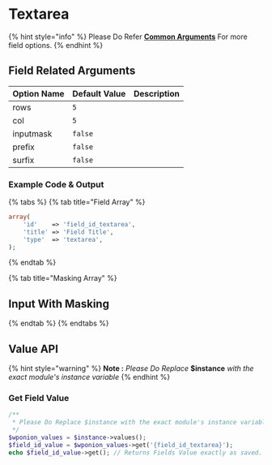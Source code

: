 # Textarea

{% hint style="info" %}
Please Do Refer [**Common Arguments**](https://wponion.gitbook.io/docs/fields) For more field options.
{% endhint %}

## Field Related Arguments

| **Option Name** | **Default Value** | **Description** |
| :--- | :--- | :--- |
|  rows | `5` |  |
|  col | `5` |  |
|  inputmask |  `false` |  |
|  prefix |  `false` |  |
|  surfix |  `false` |  |

### Example Code & Output

{% tabs %}
{% tab title="Field Array" %}
```php
array(
    'id'    => 'field_id_textarea',
    'title' => 'Field Title',
    'type'  => 'textarea',
);
```
{% endtab %}

{% tab title="Masking Array" %}
## Input With Masking <a id="input-with-masking"></a>
{% endtab %}
{% endtabs %}

## Value API <a id="value-api"></a>

{% hint style="warning" %}
**Note :** _Please Do Replace_ **$instance** _with the exact module's instance variable_
{% endhint %}

### Get Field Value <a id="get-field-value"></a>

```php
/**
 * Please Do Replace $instance with the exact module's instance variable
 */
$wponion_values = $instance->values();
$field_id_value = $wponion_values->get('{field_id_textarea}');
echo $field_id_value->get(); // Returns Fields Value exactly as saved.
```

